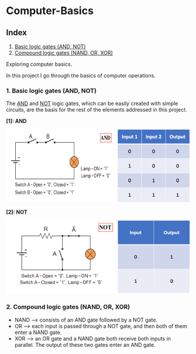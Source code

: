 # Computer-Basics

## Index

1. [Basic logic gates (AND, NOT)](#section_1)
2. [Compound logic gates (NAND, OR, XOR)](#section_2)

Exploring computer basics.

In this project I go through the basics of computer operations.

<a name="section_1"></a>
### 1. Basic logic gates (AND, NOT)

The [AND](#and_gate) and [NOT](#not_gate) logic gates, which can be easily created with simple circuits, are the basis for the rest of the elements addressed in this project.

<a name="and_gate"></a>
<p><strong>[1]: AND</strong></p>
<div align="left">
  <img src="img/and_circuit.png" alt="and_circuit" height="200" width="300"/>
  <img src="img/and_truth_table.png" alt="and_truth_table" height="200" width="200"/>
</div>

<a name="not_gate"></a>
<p><strong>[2]: NOT</strong></p>
<div align="left">
  <img src="img/not_circuit.png" alt="not_circuit" height="200" width="300"/>
  <img src="img/not_truth_table.png" alt="not_truth_table" height="200" width="200"/>
</div>

<a name="section_2 "></a>
### 2. Compound logic gates (NAND, OR, XOR)

- NAND --> consists of an AND gate followed by a NOT gate.
- OR --> each input is passed through a NOT gate, and then both of them enter a NAND gate.
- XOR --> an OR gate and a NAND gate both receive both inputs in parallel. The output of these two gates enter an AND gate.
